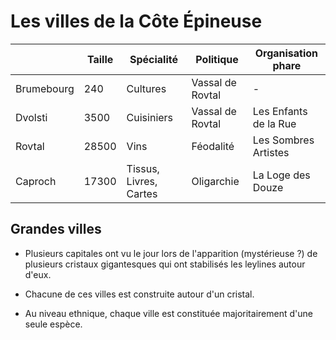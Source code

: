 # Les villes de la Côte Épineuse


|            | Taille | Spécialité | Politique | Organisation phare | 
|   ---      |   ---  |    ---     |    ---    |          ---       |
| Brumebourg | 240    | Cultures | Vassal de Rovtal | - |
| Dvolsti    | 3500   | Cuisiniers | Vassal de Rovtal | Les Enfants de la Rue |
| Rovtal     | 28500  | Vins | Féodalité | Les Sombres Artistes |
| Caproch    | 17300  | Tissus, Livres, Cartes| Oligarchie | La Loge des Douze |

## Grandes villes
* Plusieurs capitales ont vu le jour lors de l'apparition (mystérieuse ?) de plusieurs cristaux gigantesques qui ont stabilisés les leylines autour d'eux.

* Chacune de ces villes est construite autour d'un cristal.

* Au niveau ethnique, chaque ville est constituée majoritairement d'une seule espèce.